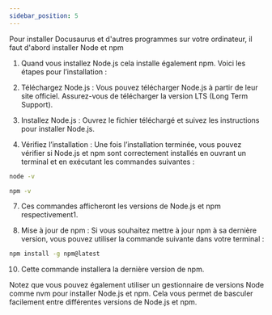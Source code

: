 ```yaml
---
sidebar_position: 5
---
```

Pour installer Docusaurus et d'autres programmes sur votre ordinateur, il faut d'abord installer Node et npm

1. Quand vous installez Node.js cela installe également npm. Voici les étapes pour l’installation :

2. Téléchargez Node.js : Vous pouvez télécharger Node.js à partir de leur site officiel. Assurez-vous de télécharger la version LTS (Long Term Support).

3. Installez Node.js : Ouvrez le fichier téléchargé et suivez les instructions pour installer Node.js.

4. Vérifiez l’installation : Une fois l’installation terminée, vous pouvez vérifier si Node.js et npm sont correctement installés en ouvrant un terminal et en exécutant les commandes suivantes :

```bash
node -v
```

```bash
npm -v
```

7. Ces commandes afficheront les versions de Node.js et npm respectivement1.

8. Mise à jour de npm : Si vous souhaitez mettre à jour npm à sa dernière version, vous pouvez utiliser la commande suivante dans votre terminal :

```bash
npm install -g npm@latest
```

10. Cette commande installera la dernière version de npm.

Notez que vous pouvez également utiliser un gestionnaire de versions Node comme nvm pour installer Node.js et npm. Cela vous permet de basculer facilement entre différentes versions de Node.js et npm.